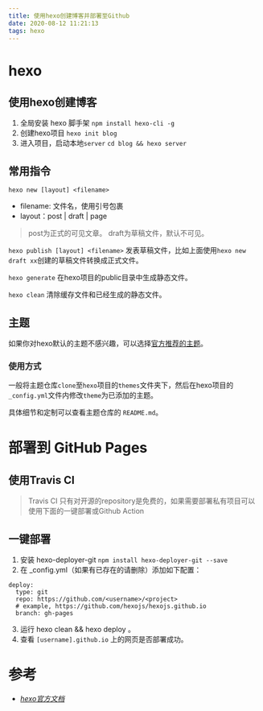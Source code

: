 ```yaml
---
title: 使用hexo创建博客并部署至Github
date: 2020-08-12 11:21:13
tags: hexo
---
```

# hexo
## 使用hexo创建博客
1. 全局安装 hexo 脚手架
`npm install hexo-cli -g  `
2. 创建hexo项目
`hexo init blog`
3. 进入项目，启动本地`server`
`cd blog && hexo server`

## 常用指令
`hexo new [layout] <filename>`
- filename: 文件名，使用引号包裹
- layout：post | draft | page
> post为正式的可见文章。
> draft为草稿文件，默认不可见。

`hexo publish [layout] <filename>`
发表草稿文件，比如上面使用`hexo new draft xx`创建的草稿文件转换成正式文件。

`hexo generate`
在hexo项目的public目录中生成静态文件。

`hexo clean`
清除缓存文件和已经生成的静态文件。

## 主题
如果你对hexo默认的主题不感兴趣，可以选择[官方推荐的主题](https://hexo.io/themes/)。
### 使用方式
一般将主题仓库`clone`至`hexo`项目的`themes`文件夹下，然后在hexo项目的`_config.yml`文件内修改`theme`为已添加的主题。

具体细节和定制可以查看主题仓库的 `README.md`。

# 部署到 GitHub Pages
## 使用Travis CI 
> Travis CI  只有对开源的repository是免费的，如果需要部署私有项目可以使用下面的一键部署或Github Action


## 一键部署
1. 安装 hexo-deployer-git
	`npm install hexo-deployer-git --save`
2. 在 _config.yml（如果有已存在的请删除）添加如下配置：
```
deploy:
  type: git
  repo: https://github.com/<username>/<project>
  # example, https://github.com/hexojs/hexojs.github.io
  branch: gh-pages
```

3. 运行 hexo clean && hexo deploy 。
4. 查看 `[username].github.io` 上的网页是否部署成功。


# 参考
- [_hexo官方文档_](https://hexo.io/zh-cn/)